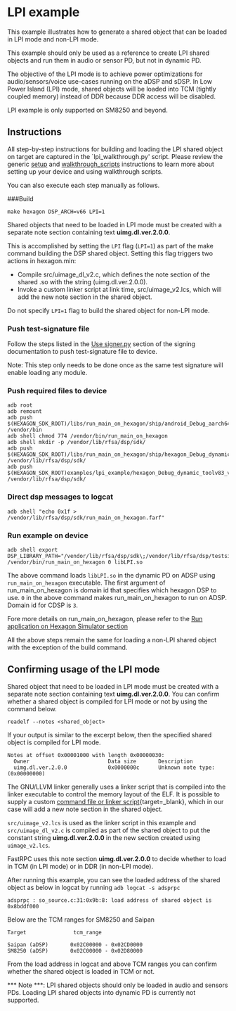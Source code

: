 # LPI example

This example illustrates how to generate a shared object that can be loaded in LPI mode and non-LPI mode.

This example should only be used as a reference to create LPI shared objects and run them in audio or sensor PD, but not in dynamic PD.


The objective of the LPI mode is to achieve power optimizations for audio/sensors/voice use-cases running on the aDSP and sDSP.  In Low Power Island (LPI) mode, shared objects will be loaded into TCM (tightly coupled memory) instead of DDR because DDR access will be disabled.

LPI example is only supported on SM8250 and beyond.

## Instructions

All step-by-step instructions for building and loading the LPI shared object on target are captured in the `lpi_walkthrough.py' script. Please review the generic [setup](../README.md#setup) and [walkthrough_scripts](../README.md#walkthrough-scripts) instructions to learn more about setting up your device and using walkthrough scripts.

You can also execute each step manually as follows.

###Build

	make hexagon DSP_ARCH=v66 LPI=1


Shared objects that need to be loaded in LPI mode must be created with a separate note section containing text **uimg.dl.ver.2.0.0**.

This is accomplished by setting the `LPI` flag (`LPI=1`) as part of the make command building the DSP shared object.
Setting this flag triggers two actions in hexagon.min:

* Compile src/uimage_dl_v2.c, which defines the note section of the shared .so with the string (uimg.dl.ver.2.0.0).
* Invoke a custom linker script at link time, src/uimage_v2.lcs, which will add the new note section in the shared object.


Do not specify `LPI=1` flag to build the shared object for non-LPI mode.

### Push test-signature file

Follow the steps listed in the [Use signer.py](../../tools/sign.md#use-signerpy) section of the signing documentation to push test-signature file to device.

Note: This step only needs to be done once as the same test signature will enable loading any module.


### Push required files to device

    adb root
    adb remount
    adb push $(HEXAGON_SDK_ROOT)/libs/run_main_on_hexagon/ship/android_Debug_aarch64/run_main_on_hexagon /vendor/bin
    adb shell chmod 774 /vendor/bin/run_main_on_hexagon
    adb shell mkdir -p /vendor/lib/rfsa/dsp/sdk/
    adb push $(HEXAGON_SDK_ROOT)/libs/run_main_on_hexagon/ship/hexagon_Debug_dynamic_toolv83_v66/librun_main_on_hexagon_skel.so /vendor/lib/rfsa/dsp/sdk/
    adb push $(HEXAGON_SDK_ROOT)examples/lpi_example/hexagon_Debug_dynamic_toolv83_v66/ship/libLPI.so /vendor/lib/rfsa/dsp/sdk/

### Direct dsp messages to logcat

    adb shell "echo 0x1f > /vendor/lib/rfsa/dsp/sdk/run_main_on_hexagon.farf"

### Run example on device

    adb shell export DSP_LIBRARY_PATH="/vendor/lib/rfsa/dsp/sdk\;/vendor/lib/rfsa/dsp/testsig;" /vendor/bin/run_main_on_hexagon 0 libLPI.so

The above command loads `libLPI.so` in the dynamic PD on ADSP using `run_main_on_hexagon` executable.
The first argument of run_main_on_hexagon is domain id that specifies which hexagon DSP to use.
`0` in the above command makes run_main_on_hexagon to run on ADSP. Domain id for CDSP is `3`.

Fore more details on run_main_on_hexagon, please refer to the [Run application on Hexagon Simulator section](../../tools/run.md#run-applications-on-simulator)

All the above steps remain the same for loading a non-LPI shared object with the exception of the build command.

## Confirming usage of the LPI mode

Shared object that need to be loaded in LPI mode must be created with a separate note section containing text **uimg.dl.ver.2.0.0**.
You can confirm whether a shared object is compiled for LPI mode or not by using the command below.

	readelf --notes <shared_object>
If your output is similar to the excerpt below, then the specified shared object is compiled for LPI mode.

	Notes at offset 0x00001000 with length 0x00000030:
	  Owner                         Data size       Description
	  uimg.dl.ver.2.0.0             0x0000000c      Unknown note type: (0x00000000)


The GNU/LLVM linker generally uses a linker script that is compiled into the linker executable to control the memory layout of the ELF. It is possible to supply a custom [command file or linker script](https://ftp.gnu.org/old-gnu/Manuals/ld-2.9.1/html_chapter/ld_3.html){target=_blank}, which in our case will add a new note section in the shared object.

`src/uimage_v2.lcs` is used as the linker script in this example and `src/uimage_dl_v2.c` is compiled as part of the shared object to put the constant string **uimg.dl.ver.2.0.0** in the new section created using `uimage_v2.lcs`.

FastRPC uses this note section **uimg.dl.ver.2.0.0** to decide whether to load in TCM (in LPI mode) or in DDR (in non-LPI mode).

After running this example, you can see the loaded address of the shared object as below in logcat by running `adb logcat -s adsprpc`

	adsprpc : so_source.c:31:0x9b:8: load address of shared object is 0x8bddf000

Below are the TCM ranges for SM8250 and Saipan

	Target 			     tcm_range

	Saipan (aDSP)  	    0x02C00000 - 0x02CD0000
	SM8250 (aDSP)       0x02C00000 - 0x02D80000

From the load address in logcat and above TCM ranges you can confirm whether the shared object is loaded in TCM or not.

*** Note ***: LPI shared objects should only be loaded in audio and sensors PDs. Loading LPI shared objects into dynamic PD is currently not supported.

